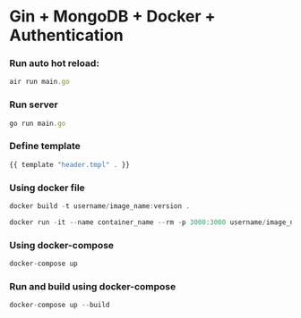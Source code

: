 # Gin + MongoDB + Docker + Authentication

### Run auto hot reload:

```js
air run main.go
```

### Run server

```js
go run main.go
```

### Define template

```js
{{ template "header.tmpl" . }}
```

### Using docker file

```js
docker build -t username/image_name:version .
```

```js
docker run -it --name container_name --rm -p 3000:3000 username/image_name:version
```

### Using docker-compose

```js
docker-compose up
```

### Run and build using docker-compose

```js
docker-compose up --build
```
